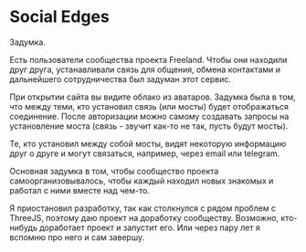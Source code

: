 # Social Edges

Задумка.

Есть пользователи сообщества проекта Freeland. Чтобы они находили друг друга, устанавливали связь для общения, обмена контактами и дальнейшего сотрудничества был задуман этот сервис.

При открытии сайта вы видите облако из аватаров. Задумка была в том, что между теми, кто установил связь (или мосты) будет отображаться соединение. После авторизации можно самому создавать запросы на установление моста (связь - звучит как-то не так, пусть будут мосты).

Те, кто установил между собой мосты, видят некоторую информацию друг о друге и могут связаться, например, через email или telegram.

Основная задумка в том, чтобы сообщество проекта самоорганизовывалось, чтобы каждый находил новых знакомых и работал с ними вместе над чем-то.

Я приостановил разработку, так как столкнулся с рядом проблем с ThreeJS, поэтому даю проект на доработку сообществу. Возможно, кто-нибудь доработает проект и запустит его. Или через пару лет я вспомню про него и сам завершу.
